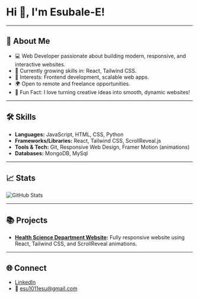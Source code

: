 # Hi 👋, I'm Esubale-E!

---

## 🌟 About Me
- 💻 Web Developer passionate about building modern, responsive, and interactive websites.
- 🌱 Currently growing skills in: React, Tailwind CSS.
- 🎯 Interests: Frontend development, scalable web apps.
- 🌍 Open to remote and freelance opportunities.
- 🌈 Fun Fact: I love turning creative ideas into smooth, dynamic websites!

---

## 🛠️ Skills
- **Languages:** JavaScript, HTML, CSS, Python
- **Frameworks/Libraries:** React, Tailwind CSS, ScrollReveal.js
- **Tools & Tech:** Git, Responsive Web Design, Framer Motion (animations)
- **Databases:** MongoDB, MySql

---

## 📈 Stats
![GitHub Stats](https://github-readme-stats.vercel.app/api?username=Esubale-E&show_icons=true&theme=radical)

---

## 📚 Projects
- **[Health Science Department Website](#):** Fully responsive website using React, Tailwind CSS, and ScrollReveal animations.

---

## 🌐 Connect
- [LinkedIn](https://www.linkedin.com/in/Esubale-E/)
- 📧 esu1011esu@gmail.com
